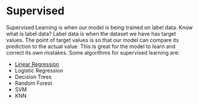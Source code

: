 # Supervised
Supervised Learning is when our model is being trained on label data. Know what is label data? Label data is when the dataset we have has target values. The point of target values is so that our model can compare its prediction to the actual value. This is great for the model to learn and correct its own mistakes. Some algorithms for supervised learning are:

- [Linear Regression](/Linear_Regression.md)
- Logistic Regression
- Decision Trees
- Random Forest
- SVM
- KNN

